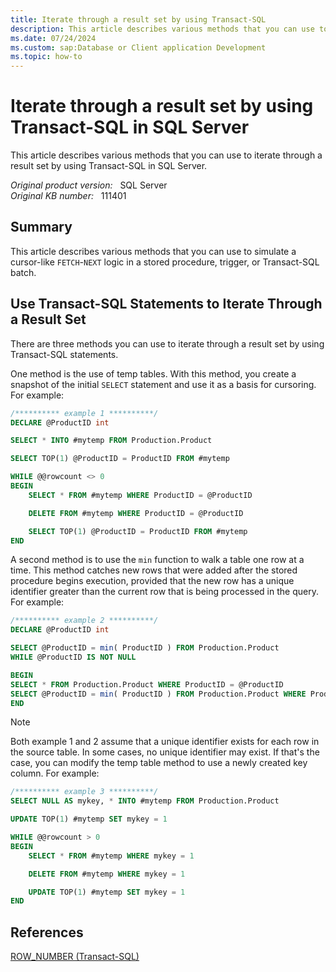 ```yaml
---
title: Iterate through a result set by using Transact-SQL
description: This article describes various methods that you can use to iterate through a result set by using Transact-SQL in SQL Server.
ms.date: 07/24/2024
ms.custom: sap:Database or Client application Development
ms.topic: how-to
---
```


# Iterate through a result set by using Transact-SQL in SQL Server

This article describes various methods that you can use to iterate through a result set by using Transact-SQL in SQL Server.

_Original product version:_ &nbsp; SQL Server  
_Original KB number:_ &nbsp; 111401

## Summary

This article describes various methods that you can use to simulate a cursor-like `FETCH`-`NEXT` logic in a stored procedure, trigger, or Transact-SQL batch.

## Use Transact-SQL Statements to Iterate Through a Result Set

There are three methods you can use to iterate through a result set by using Transact-SQL statements.

One method is the use of temp tables. With this method, you create a snapshot of the initial `SELECT` statement and use it as a basis for cursoring. For example:

```SQL
/********** example 1 **********/
DECLARE @ProductID int

SELECT * INTO #mytemp FROM Production.Product

SELECT TOP(1) @ProductID = ProductID FROM #mytemp

WHILE @@rowcount <> 0
BEGIN
    SELECT * FROM #mytemp WHERE ProductID = @ProductID

    DELETE FROM #mytemp WHERE ProductID = @ProductID

    SELECT TOP(1) @ProductID = ProductID FROM #mytemp
END
```

A second method is to use the `min` function to walk a table one row at a time. This method catches new rows that were added after the stored procedure begins execution, provided that the new row has a unique identifier greater than the current row that is being processed in the query. For example:

```SQL
/********** example 2 **********/
DECLARE @ProductID int

SELECT @ProductID = min( ProductID ) FROM Production.Product
WHILE @ProductID IS NOT NULL

BEGIN
SELECT * FROM Production.Product WHERE ProductID = @ProductID
SELECT @ProductID = min( ProductID ) FROM Production.Product WHERE ProductID > @ProductID
END
```

> [!NOTE]
> Both example 1 and 2 assume that a unique identifier exists for each row in the source table. In some cases, no unique identifier may exist. If that's the case, you can modify the temp table method to use a newly created key column. For example:

```SQL
/********** example 3 **********/
SELECT NULL AS mykey, * INTO #mytemp FROM Production.Product

UPDATE TOP(1) #mytemp SET mykey = 1

WHILE @@rowcount > 0
BEGIN
    SELECT * FROM #mytemp WHERE mykey = 1

    DELETE FROM #mytemp WHERE mykey = 1

    UPDATE TOP(1) #mytemp SET mykey = 1
END
```

## References

[ROW_NUMBER (Transact-SQL)](/sql/t-sql/functions/row-number-transact-sql)
